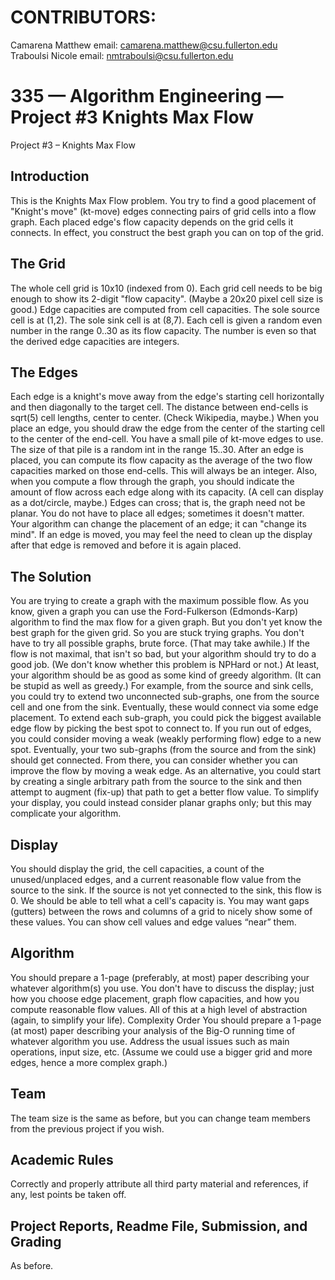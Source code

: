 # CONTRIBUTORS:
Camarena Matthew email: camarena.matthew@csu.fullerton.edu<br>
Traboulsi Nicole email: nmtraboulsi@csu.fullerton.edu<br>

# 335 — Algorithm Engineering — Project #3 Knights Max Flow
Project #3 – Knights Max Flow
## Introduction
This is the Knights Max Flow problem. You try to find a good placement of "Knight's move" (kt-move)
edges connecting pairs of grid cells into a flow graph. Each placed edge's flow capacity depends on the grid
cells it connects. In effect, you construct the best graph you can on top of the grid.
## The Grid
The whole cell grid is 10x10 (indexed from 0). Each grid cell needs to be big enough to show its 2-digit
"flow capacity". (Maybe a 20x20 pixel cell size is good.) Edge capacities are computed from cell capacities.
The sole source cell is at (1,2). The sole sink cell is at (8,7). Each cell is given a random even number in the
range 0..30 as its flow capacity. The number is even so that the derived edge capacities are integers.
## The Edges
Each edge is a knight's move away from the edge's starting cell horizontally and then diagonally to the target
cell. The distance between end-cells is sqrt(5) cell lengths, center to center. (Check Wikipedia, maybe.) When
you place an edge, you should draw the edge from the center of the starting cell to the center of the end-cell.
You have a small pile of kt-move edges to use. The size of that pile is a random int in the range 15..30.
After an edge is placed, you can compute its flow capacity as the average of the two flow capacities marked on
those end-cells. This will always be an integer. Also, when you compute a flow through the graph, you should
indicate the amount of flow across each edge along with its capacity. (A cell can display as a dot/circle, maybe.)
Edges can cross; that is, the graph need not be planar. You do not have to place all edges; sometimes it
doesn't matter. Your algorithm can change the placement of an edge; it can "change its mind". If an edge is
moved, you may feel the need to clean up the display after that edge is removed and before it is again placed.
## The Solution
You are trying to create a graph with the maximum possible flow. As you know, given a graph you can use
the Ford-Fulkerson (Edmonds-Karp) algorithm to find the max flow for a given graph. But you don't yet know
the best graph for the given grid. So you are stuck trying graphs.
You don't have to try all possible graphs, brute force. (That may take awhile.) If the flow is not maximal,
that isn't so bad, but your algorithm should try to do a good job. (We don't know whether this problem is NPHard or not.) At least, your algorithm should be as good as some kind of greedy algorithm. (It can be stupid as
well as greedy.)
For example, from the source and sink cells, you could try to extend two unconnected sub-graphs, one from
the source cell and one from the sink. Eventually, these would connect via some edge placement.
To extend each sub-graph, you could pick the biggest available edge flow by picking the best spot to connect
to. If you run out of edges, you could consider moving a weak (weakly performing flow) edge to a new spot.
Eventually, your two sub-graphs (from the source and from the sink) should get connected. From there, you can
consider whether you can improve the flow by moving a weak edge.
As an alternative, you could start by creating a single arbitrary path from the source to the sink and then
attempt to augment (fix-up) that path to get a better flow value.
To simplify your display, you could instead consider planar graphs only; but this may complicate your
algorithm.
## Display
You should display the grid, the cell capacities, a count of the unused/unplaced edges, and a current
reasonable flow value from the source to the sink. If the source is not yet connected to the sink, this flow is 0.
We should be able to tell what a cell's capacity is. You may want gaps (gutters) between the rows and columns
of a grid to nicely show some of these values. You can show cell values and edge values “near” them.

## Algorithm
You should prepare a 1-page (preferably, at most) paper describing your whatever algorithm(s) you use. You
don't have to discuss the display; just how you choose edge placement, graph flow capacities, and how you
compute reasonable flow values. All of this at a high level of abstraction (again, to simplify your life).
Complexity Order
You should prepare a 1-page (at most) paper describing your analysis of the Big-O running time of whatever
algorithm you use. Address the usual issues such as main operations, input size, etc. (Assume we could use a
bigger grid and more edges, hence a more complex graph.)
## Team
The team size is the same as before, but you can change team members from the previous project if you
wish.
## Academic Rules
Correctly and properly attribute all third party material and references, if any, lest points be taken off.
## Project Reports, Readme File, Submission, and Grading
As before.

